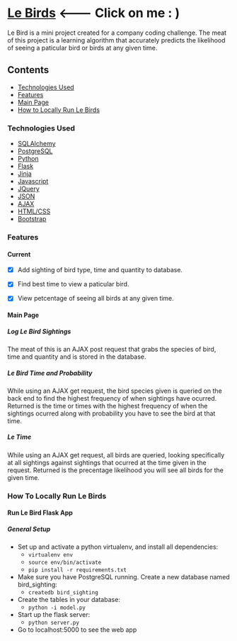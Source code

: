 # [Le Birds](https://lebirds.herokuapp.com/) <--- Click on me : ) 
Le Bird is a mini project created for a company coding challenge. The meat of this project is a learning algorithm that accurately predicts the likelihood of seeing a paticular bird or birds at any given time.


## Contents

* [Technologies Used](#technologiesused)
* [Features](#feautures)
* [Main Page](#main)
* [How to Locally Run Le Birds](#run)

### <a name="technologiesused"></a>Technologies Used

* [SQLAlchemy](http://www.sqlalchemy.org/)
* [PostgreSQL](https://www.postgresql.org/)
* [Python](https://www.python.org/)
* [Flask](http://flask.pocoo.org/)
* [Jinja](http://jinja.pocoo.org/)
* [Javascript](https://www.javascript.com/)
* [JQuery](https://jquery.com/)
* [JSON](http://www.json.org/)
* [AJAX](http://api.jquery.com/jquery.ajax/)
* [HTML/CSS](http://www.w3schools.com/html/html_css.asp)
* [Bootstrap](http://getbootstrap.com/)

### <a name="features"></a>Features

#### Current

- [x] Add sighting of bird type, time and quantity to database.
- [x] Find best time to view a paticular bird. 
- [x] View petcentage of seeing all birds at any given time.


#### <a name="main"></a>Main Page
<!-- put gif here -->


##### Log Le Bird Sightings
The meat of this is an AJAX post request that grabs the species of bird, time and quantity and is stored in the database.

##### Le Bird Time and Probability 
While using an AJAX get request, the bird species given is queried on the back end to find the highest frequency of when sightings have ocurred. Returned is the time or times with the highest frequency of when the sightings ocurred along with probability you have to see the bird at that time. 

##### Le Time
While using an AJAX get request, all birds are queried, looking specifically at all sightings against sightings that ocurred at the time given in the request. Returned is the precentage likelihood you will see all birds for the given time. 


### <a name="run"></a>How To Locally Run Le Birds

#### Run Le Bird Flask App

##### General Setup
* Set up and activate a python virtualenv, and install all dependencies:
   * `virtualenv env`
   * `source env/bin/activate`
   * `pip install -r requirements.txt`
* Make sure you have PostgreSQL running. Create a new database named bird_sighting:
   * `createdb bird_sighting`
* Create the tables in your database:
   * `python -i model.py`
* Start up the flask server:
   * `python server.py`
* Go to localhost:5000 to see the web app

